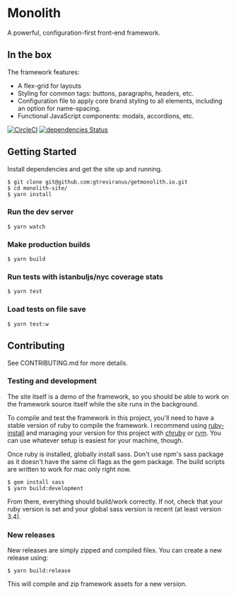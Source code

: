 # Monolith

A powerful, configuration-first front-end framework.

## In the box

The framework features:
- A flex-grid for layouts
- Styling for common tags: buttons, paragraphs, headers, etc.
- Configuration file to apply core brand styling to all elements, including an option for name-spacing.
- Functional JavaScript components: modals, accordions, etc.

[![CircleCI](https://circleci.com/gh/geotrev/getmonolith.io/tree/master.svg?style=svg)](https://circleci.com/gh/geotrev/monolith-site/tree/master) [![dependencies Status](https://david-dm.org/geotrev/getmonolith.io/status.svg)](https://david-dm.org/geotrev/getmonolith.io)

## Getting Started

Install dependencies and get the site up and running.

```shell
$ git clone git@github.com:gtreviranus/getmonolith.io.git
$ cd monolith-site/
$ yarn install
```

### Run the dev server

```shell
$ yarn watch
```

### Make production builds

```shell
$ yarn build
```

### Run tests with istanbuljs/nyc coverage stats

```shell
$ yarn test
```

### Load tests on file save

```shell
$ yarn test:w
```

## Contributing

See CONTRIBUTING.md for more details.

### Testing and development

The site itself is a demo of the framework, so you should be able to work on the framework source itself while the site runs in the background.

To compile and test the framework in this project, you'll need to have a stable version of ruby to compile the framework. I recommend using [ruby-install](https://www.ruby-lang.org/en/documentation/installation/#ruby-install) and managing your version for this project with [chruby](https://www.ruby-lang.org/en/documentation/installation/#chruby) or [rvm](https://www.ruby-lang.org/en/documentation/installation/#rvm). You can use whatever setup is easiest for your machine, though.

Once ruby is installed, globally install sass. Don't use npm's sass package as it doesn't have the same cli flags as the gem package. The build scripts are written to work for mac only right now.

```shell
$ gem install sass
$ yarn build:development
```

From there, everything should build/work correctly. If not, check that your ruby version is set and your global sass version is recent (at least version 3.4).

### New releases

New releases are simply zipped and compiled files. You can create a new release using:

```shell
$ yarn build:release
```

This will compile and zip framework assets for a new version.
